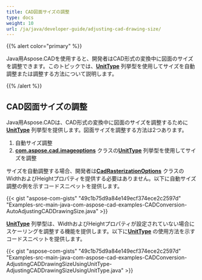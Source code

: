 ```yaml
---
title: CAD図面サイズの調整
type: docs
weight: 10
url: /ja/java/developer-guide/adjusting-cad-drawing-size/
---
```


{{% alert color="primary" %}}

Java用Aspose.CADを使用すると、開発者はCAD形式の変換中に図面のサイズを調整できます。このトピックでは、[**UnitType**](https://reference.aspose.com/cad/java/com.aspose.cad.imageoptions/UnitType) 列挙型を使用してサイズを自動調整または調整する方法について説明します。

{{% /alert %}}

## **CAD図面サイズの調整**

Java用Aspose.CADは、CAD形式の変換中に図面のサイズを調整するために[**UnitType**](https://reference.aspose.com/cad/java/com.aspose.cad.imageoptions/UnitType) 列挙型を提供します。図面サイズを調整する方法は2つあります。

1. 自動サイズ調整
1. [**com.aspose.cad.imageoptions**](https://reference.aspose.com/cad/java/com.aspose.cad.imageoptions/package-frame) クラスの[**UnitType**](https://reference.aspose.com/cad/java/com.aspose.cad.imageoptions/UnitType) 列挙型を使用してサイズを調整

サイズを自動調整する場合、開発者は[**CadRasterizationOptions**](https://reference.aspose.com/cad/java/com.aspose.cad.imageoptions/CadRasterizationOptions) クラスのWidthおよびHeightプロパティを提供する必要はありません。以下に自動サイズ調整の例を示すコードスニペットを提供します。

{{< gist "aspose-com-gists" "49c1b75d9a84e149ecf374ece2c2597d" "Examples-src-main-java-com-aspose-cad-examples-CADConversion-AutoAdjustingCADDrawingSize.java" >}}

[**UnitType**](https://reference.aspose.com/cad/java/com.aspose.cad.imageoptions/UnitType) 列挙型は、WidthおよびHeightプロパティが設定されていない場合にスケーリングを調整する機能を提供します。以下に[**UnitType**](https://reference.aspose.com/cad/java/com.aspose.cad.imageoptions/UnitType) の使用方法を示すコードスニペットを提供します。

{{< gist "aspose-com-gists" "49c1b75d9a84e149ecf374ece2c2597d" "Examples-src-main-java-com-aspose-cad-examples-CADConversion-AdjustingCADDrawingSizeUsingUnitType-AdjustingCADDrawingSizeUsingUnitType.java" >}}
